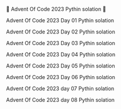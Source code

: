 🎄 Advent Of Code 2023 Pythin solation  🎄

Advent Of Code 2023 Day 01 Pythin solation 

Advent Of Code 2023 Day 02 Pythin solation 

Advent Of Code 2023 Day 03 Pythin solation 

Advent Of Code 2023 Day 04 Pythin solation 

Advent Of Code 2023 Day 05 Pythin solation 

Advent Of Code 2023 Day 06 Pythin solation 

Advent Of Code 2023 day 07 Pythin solation 

Advent Of Code 2023 day 08 Pythin solation 

